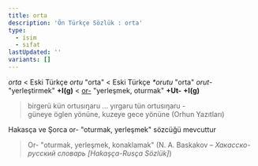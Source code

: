 ```yaml
---
title: orta
description: 'Ön Türkçe Sözlük : orta'
type:
  - isim
  - sıfat
lastUpdated: ''
variants: []
---
```

_orta_ < Eski Türkçe _ortu_ "orta" < Eski Türkçe _\*orutu_ "orta" _orut-_ "yerleştirmek" **+I(g)** < [or-](/pt/or-) "yerleşmek, oturmak" **+Ut-** **+I(g)**

> birgerü kün ortusıŋaru ... yırgaru tün ortusıŋaru - güneye öglen yönüne, kuzeye gece yönüne (Orhun Yazıtları)

Hakasça ve Şorca or- "oturmak, yerleşmek" sözcüğü mevcuttur

> Or- "oturmak, yerleşmek, konaklamak" (N. A. Baskakov – _Хакасско-русский словарь [Hakaşça-Rusça Sözlük]_)
